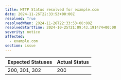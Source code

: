 ```yaml
---
title: HTTP Status resolved for example.com
date: 2024-11-26T22:33:53+00:00Z
resolved: True
resolvedWhen: 2024-11-26T22:33:53+00:00Z
resolvedStartTime: 2024-10-25T21:09:43.191474+00:00
severity: notice
affected:
  - example.com
section: issue
---
```


| Expected Statuses | Actual Status  |
|-------------------|----------------|
| 200, 301, 302 | 200 |
